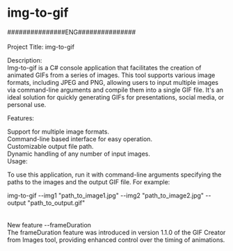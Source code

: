 # img-to-gif

###############ENG###############<br>
<br>
Project Title: img-to-gif<br>


Description:<br>
Img-to-gif is a C# console application that facilitates the creation of animated GIFs from a series of images. This tool supports various image formats, including JPEG and PNG, allowing users to input multiple images via command-line arguments and compile them into a single GIF file. It's an ideal solution for quickly generating GIFs for presentations, social media, or personal use.<br>

Features:<br>

Support for multiple image formats.<br>
Command-line based interface for easy operation.<br>
Customizable output file path.<br>
Dynamic handling of any number of input images.<br>
Usage:<br>


To use this application, run it with command-line arguments specifying the paths to the images and the output GIF file. For example:<br>


img-to-gif --img1 "path_to_image1.jpg" --img2 "path_to_image2.jpg" --output "path_to_output.gif"<br>
<br>
<br>
New feature --frameDuration<br>
The frameDuration feature was introduced in version 1.1.0 of the GIF Creator from Images tool, providing enhanced control over the timing of animations.<br>
